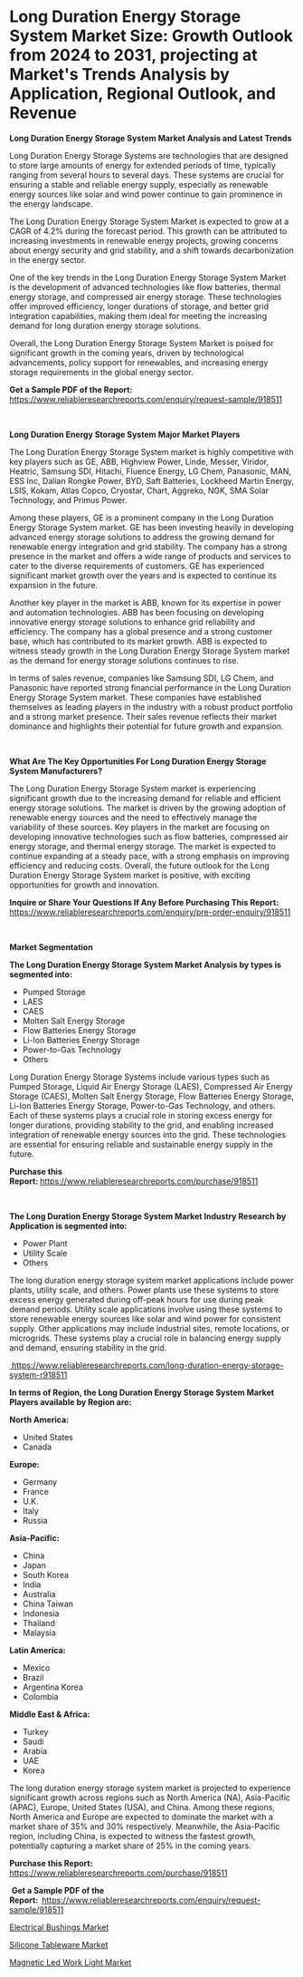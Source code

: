 <p><h1>Long Duration Energy Storage System Market Size: Growth Outlook from 2024 to 2031, projecting at Market's Trends Analysis by Application, Regional Outlook, and Revenue</h1></p><p><strong>Long Duration Energy Storage System Market Analysis and Latest Trends</strong></p>
<p><p>Long Duration Energy Storage Systems are technologies that are designed to store large amounts of energy for extended periods of time, typically ranging from several hours to several days. These systems are crucial for ensuring a stable and reliable energy supply, especially as renewable energy sources like solar and wind power continue to gain prominence in the energy landscape.</p><p>The Long Duration Energy Storage System Market is expected to grow at a CAGR of 4.2% during the forecast period. This growth can be attributed to increasing investments in renewable energy projects, growing concerns about energy security and grid stability, and a shift towards decarbonization in the energy sector.</p><p>One of the key trends in the Long Duration Energy Storage System Market is the development of advanced technologies like flow batteries, thermal energy storage, and compressed air energy storage. These technologies offer improved efficiency, longer durations of storage, and better grid integration capabilities, making them ideal for meeting the increasing demand for long duration energy storage solutions.</p><p>Overall, the Long Duration Energy Storage System Market is poised for significant growth in the coming years, driven by technological advancements, policy support for renewables, and increasing energy storage requirements in the global energy sector.</p></p>
<p><strong>Get a Sample PDF of the Report:&nbsp;</strong> <a href="https://www.reliableresearchreports.com/enquiry/request-sample/918511">https://www.reliableresearchreports.com/enquiry/request-sample/918511</a></p>
<p>&nbsp;</p>
<p><strong>Long Duration Energy Storage System Major Market Players</strong></p>
<p><p>The Long Duration Energy Storage System market is highly competitive with key players such as GE, ABB, Highview Power, Linde, Messer, Viridor, Heatric, Samsung SDI, Hitachi, Fluence Energy, LG Chem, Panasonic, MAN, ESS Inc, Dalian Rongke Power, BYD, Saft Batteries, Lockheed Martin Energy, LSIS, Kokam, Atlas Copco, Cryostar, Chart, Aggreko, NGK, SMA Solar Technology, and Primus Power.</p><p>Among these players, GE is a prominent company in the Long Duration Energy Storage System market. GE has been investing heavily in developing advanced energy storage solutions to address the growing demand for renewable energy integration and grid stability. The company has a strong presence in the market and offers a wide range of products and services to cater to the diverse requirements of customers. GE has experienced significant market growth over the years and is expected to continue its expansion in the future.</p><p>Another key player in the market is ABB, known for its expertise in power and automation technologies. ABB has been focusing on developing innovative energy storage solutions to enhance grid reliability and efficiency. The company has a global presence and a strong customer base, which has contributed to its market growth. ABB is expected to witness steady growth in the Long Duration Energy Storage System market as the demand for energy storage solutions continues to rise.</p><p>In terms of sales revenue, companies like Samsung SDI, LG Chem, and Panasonic have reported strong financial performance in the Long Duration Energy Storage System market. These companies have established themselves as leading players in the industry with a robust product portfolio and a strong market presence. Their sales revenue reflects their market dominance and highlights their potential for future growth and expansion.</p></p>
<p>&nbsp;</p>
<p><strong>What Are The Key Opportunities For Long Duration Energy Storage System Manufacturers?</strong></p>
<p><p>The Long Duration Energy Storage System market is experiencing significant growth due to the increasing demand for reliable and efficient energy storage solutions. The market is driven by the growing adoption of renewable energy sources and the need to effectively manage the variability of these sources. Key players in the market are focusing on developing innovative technologies such as flow batteries, compressed air energy storage, and thermal energy storage. The market is expected to continue expanding at a steady pace, with a strong emphasis on improving efficiency and reducing costs. Overall, the future outlook for the Long Duration Energy Storage System market is positive, with exciting opportunities for growth and innovation.</p></p>
<p><strong>Inquire or Share Your Questions If Any Before Purchasing This Report:</strong> <a href="https://www.reliableresearchreports.com/enquiry/pre-order-enquiry/918511">https://www.reliableresearchreports.com/enquiry/pre-order-enquiry/918511</a></p>
<p>&nbsp;</p>
<p><strong>Market Segmentation</strong></p>
<p><strong>The Long Duration Energy Storage System Market Analysis by types is segmented into:</strong></p>
<p><ul><li>Pumped Storage</li><li>LAES</li><li>CAES</li><li>Molten Salt Energy Storage</li><li>Flow Batteries Energy Storage</li><li>Li-Ion Batteries Energy Storage</li><li>Power-to-Gas Technology</li><li>Others</li></ul></p>
<p><p>Long Duration Energy Storage Systems include various types such as Pumped Storage, Liquid Air Energy Storage (LAES), Compressed Air Energy Storage (CAES), Molten Salt Energy Storage, Flow Batteries Energy Storage, Li-Ion Batteries Energy Storage, Power-to-Gas Technology, and others. Each of these systems plays a crucial role in storing excess energy for longer durations, providing stability to the grid, and enabling increased integration of renewable energy sources into the grid. These technologies are essential for ensuring reliable and sustainable energy supply in the future.</p></p>
<p><strong>Purchase this Report:&nbsp;</strong><a href="https://www.reliableresearchreports.com/purchase/918511">https://www.reliableresearchreports.com/purchase/918511</a></p>
<p>&nbsp;</p>
<p><strong>The Long Duration Energy Storage System Market Industry Research by Application is segmented into:</strong></p>
<p><ul><li>Power Plant</li><li>Utility Scale</li><li>Others</li></ul></p>
<p><p>The long duration energy storage system market applications include power plants, utility scale, and others. Power plants use these systems to store excess energy generated during off-peak hours for use during peak demand periods. Utility scale applications involve using these systems to store renewable energy sources like solar and wind power for consistent supply. Other applications may include industrial sites, remote locations, or microgrids. These systems play a crucial role in balancing energy supply and demand, ensuring stability in the grid.</p></p>
<p><a href="https://www.reliableresearchreports.com/long-duration-energy-storage-system-r918511">&nbsp;https://www.reliableresearchreports.com/long-duration-energy-storage-system-r918511</a></p>
<p><strong>In terms of Region, the Long Duration Energy Storage System Market Players available by Region are:</strong></p>
<p>
    <p> <strong> North America: </strong>
        <ul>
            <li>United States</li>
            <li>Canada</li>
        </ul>
        </p> 
    <p> <strong> Europe: </strong>
        <ul>
            <li>Germany</li>
            <li>France</li>
            <li>U.K.</li>
            <li>Italy</li>
            <li>Russia</li>
        </ul>
        </p> 
    <p> <strong> Asia-Pacific: </strong>
        <ul>
            <li>China</li>
            <li>Japan</li>
            <li>South Korea</li>
            <li>India</li>
            <li>Australia</li>
            <li>China Taiwan</li>
            <li>Indonesia</li>
            <li>Thailand</li>
            <li>Malaysia</li>
        </ul>
        </p> 
    <p> <strong> Latin America: </strong>
        <ul>
            <li>Mexico</li>
            <li>Brazil</li>
            <li>Argentina Korea</li>
            <li>Colombia</li>
        </ul>
        </p> 
    <p> <strong> Middle East & Africa: </strong>
        <ul>
            <li>Turkey</li>
            <li>Saudi</li>
            <li>Arabia</li>
            <li>UAE</li>
            <li>Korea</li>
        </ul>
    </p>
    </p>
<p><p>The long duration energy storage system market is projected to experience significant growth across regions such as North America (NA), Asia-Pacific (APAC), Europe, United States (USA), and China. Among these regions, North America and Europe are expected to dominate the market with a market share of 35% and 30% respectively. Meanwhile, the Asia-Pacific region, including China, is expected to witness the fastest growth, potentially capturing a market share of 25% in the coming years.</p></p>
<p><strong>Purchase this Report: </strong><a href="https://www.reliableresearchreports.com/purchase/918511">https://www.reliableresearchreports.com/purchase/918511</a></p>
<p>&nbsp;<strong>Get a Sample PDF of the Report:&nbsp;&nbsp;</strong><a href="https://www.reliableresearchreports.com/enquiry/request-sample/918511">https://www.reliableresearchreports.com/enquiry/request-sample/918511</a></p>
<p><strong></strong></p>
<p><p><a href="https://www.linkedin.com/pulse/electrical-bushings-market-competitive-analysis-trends-fewbf">Electrical Bushings Market</a></p><p><a href="https://www.linkedin.com/pulse/silicone-tableware-market-analysis-its-cagr-segmentation-global-rkf7f">Silicone Tableware Market</a></p><p><a href="https://www.linkedin.com/pulse/magnetic-led-work-lightnbspmarket-focuses-market-share-size-2zope">Magnetic Led Work Light Market</a></p></p>